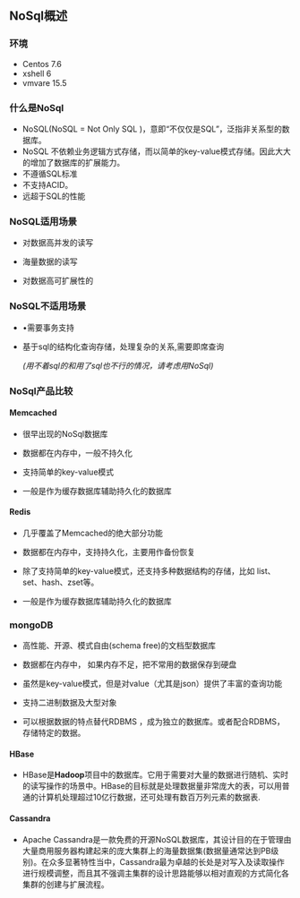 ## NoSql概述

### 环境

- Centos 7.6
- xshell 6
- vmvare 15.5



### 什么是NoSql

- NoSQL(NoSQL = Not Only SQL )，意即“不仅仅是SQL”，泛指非关系型的数据库。
- NoSQL 不依赖业务逻辑方式存储，而以简单的key-value模式存储。因此大大的增加了数据库的扩展能力。
- 不遵循SQL标准
- 不支持ACID。
- 远超于SQL的性能



### NoSQL适用场景

- 对数据高并发的读写

- 海量数据的读写

- 对数据高可扩展性的



### NoSQL不适用场景

- •需要事务支持

- 基于sql的结构化查询存储，处理复杂的关系,需要即席查询

  *(用不着sql的和用了sql也不行的情况，请考虑用NoSql)*





### NoSql产品比较



#### Memcached

- 很早出现的NoSql数据库

- 数据都在内存中，一般不持久化

- 支持简单的key-value模式

- 一般是作为缓存数据库辅助持久化的数据库



#### Redis

- 几乎覆盖了Memcached的绝大部分功能

- 数据都在内存中，支持持久化，主要用作备份恢复

- 除了支持简单的key-value模式，还支持多种数据结构的存储，比如 list、set、hash、zset等。

- 一般是作为缓存数据库辅助持久化的数据库



### mongoDB

- 高性能、开源、模式自由(schema free)的文档型数据库

- 数据都在内存中， 如果内存不足，把不常用的数据保存到硬盘

- 虽然是key-value模式，但是对value（尤其是json）提供了丰富的查询功能

- 支持二进制数据及大型对象

- 可以根据数据的特点替代RDBMS ，成为独立的数据库。或者配合RDBMS，存储特定的数据。



#### HBase

- HBase是**Hadoop**项目中的数据库。它用于需要对大量的数据进行随机、实时的读写操作的场景中。HBase的目标就是处理数据量非常庞大的表，可以用普通的计算机处理超过10亿行数据，还可处理有数百万列元素的数据表.



#### Cassandra

- Apache Cassandra是一款免费的开源NoSQL数据库，其设计目的在于管理由大量商用服务器构建起来的庞大集群上的海量数据集(数据量通常达到PB级别)。在众多显著特性当中，Cassandra最为卓越的长处是对写入及读取操作进行规模调整，而且其不强调主集群的设计思路能够以相对直观的方式简化各集群的创建与扩展流程。